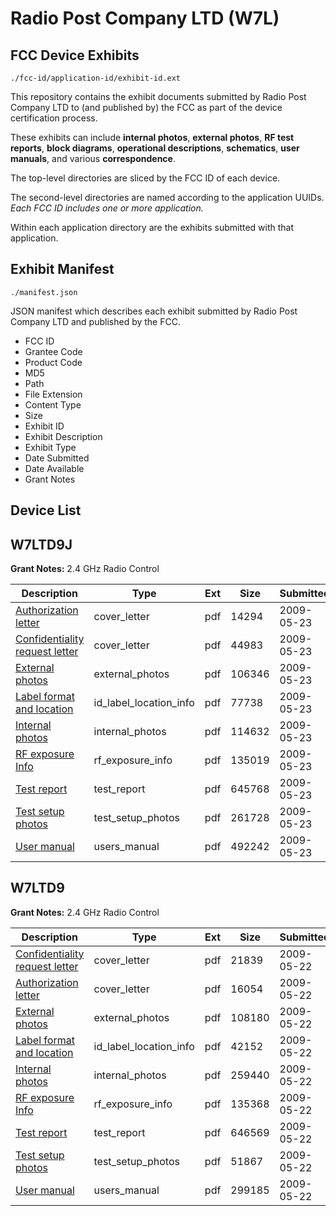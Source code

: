 # Radio Post Company LTD (W7L)
## FCC Device Exhibits

```
./fcc-id/application-id/exhibit-id.ext
```

This repository contains the exhibit documents submitted by Radio Post Company LTD to (and published by) the FCC as part of the device certification process.

These exhibits can include **internal photos**, **external photos**, **RF test reports**, **block diagrams**, **operational descriptions**, **schematics**, **user manuals**, and various **correspondence**.

The top-level directories are sliced by the FCC ID of each device.

The second-level directories are named according to the application UUIDs. *Each FCC ID includes one or more application.*

Within each application directory are the exhibits submitted with that application. 

## Exhibit Manifest

```
./manifest.json
```

JSON manifest which describes each exhibit submitted by Radio Post Company LTD and published by the FCC.

- FCC ID
- Grantee Code
- Product Code
- MD5
- Path
- File Extension
- Content Type
- Size
- Exhibit ID
- Exhibit Description
- Exhibit Type
- Date Submitted
- Date Available
- Grant Notes

## Device List
## W7LTD9J
**Grant Notes:** 2.4 GHz Radio Control

| Description | Type | Ext | Size | Submitted | Available |
| ----------- | ---- | --- | ---- | --------- | --------- |
| [Authorization letter](W7LTD9J/4ffe2d6ec976579f11c5b5249cd8c066/1114677.pdf) | cover_letter | pdf | 14294 | 2009-05-23 | 2009-05-23 |
| [Confidentiality request letter](W7LTD9J/4ffe2d6ec976579f11c5b5249cd8c066/1114678.pdf) | cover_letter | pdf | 44983 | 2009-05-23 | 2009-05-23 |
| [External photos](W7LTD9J/4ffe2d6ec976579f11c5b5249cd8c066/1114679.pdf) | external_photos | pdf | 106346 | 2009-05-23 | 2009-05-23 |
| [Label format and location](W7LTD9J/4ffe2d6ec976579f11c5b5249cd8c066/1114680.pdf) | id_label_location_info | pdf | 77738 | 2009-05-23 | 2009-05-23 |
| [Internal photos](W7LTD9J/4ffe2d6ec976579f11c5b5249cd8c066/1114681.pdf) | internal_photos | pdf | 114632 | 2009-05-23 | 2009-05-23 |
| [RF exposure Info](W7LTD9J/4ffe2d6ec976579f11c5b5249cd8c066/1114682.pdf) | rf_exposure_info | pdf | 135019 | 2009-05-23 | 2009-05-23 |
| [Test report](W7LTD9J/4ffe2d6ec976579f11c5b5249cd8c066/1114683.pdf) | test_report | pdf | 645768 | 2009-05-23 | 2009-05-23 |
| [Test setup photos](W7LTD9J/4ffe2d6ec976579f11c5b5249cd8c066/1114684.pdf) | test_setup_photos | pdf | 261728 | 2009-05-23 | 2009-05-23 |
| [User manual](W7LTD9J/4ffe2d6ec976579f11c5b5249cd8c066/1114685.pdf) | users_manual | pdf | 492242 | 2009-05-23 | 2009-05-23 |
## W7LTD9
**Grant Notes:** 2.4 GHz Radio Control

| Description | Type | Ext | Size | Submitted | Available |
| ----------- | ---- | --- | ---- | --------- | --------- |
| [Confidentiality request letter](W7LTD9/ea5eba616a94adc4cc0b5283a8c6b017/1114665.pdf) | cover_letter | pdf | 21839 | 2009-05-22 | 2009-05-23 |
| [Authorization letter](W7LTD9/ea5eba616a94adc4cc0b5283a8c6b017/1114666.pdf) | cover_letter | pdf | 16054 | 2009-05-22 | 2009-05-23 |
| [External photos](W7LTD9/ea5eba616a94adc4cc0b5283a8c6b017/1114667.pdf) | external_photos | pdf | 108180 | 2009-05-22 | 2009-05-23 |
| [Label format and location](W7LTD9/ea5eba616a94adc4cc0b5283a8c6b017/1114668.pdf) | id_label_location_info | pdf | 42152 | 2009-05-22 | 2009-05-23 |
| [Internal photos](W7LTD9/ea5eba616a94adc4cc0b5283a8c6b017/1114669.pdf) | internal_photos | pdf | 259440 | 2009-05-22 | 2009-05-23 |
| [RF exposure Info](W7LTD9/ea5eba616a94adc4cc0b5283a8c6b017/1114671.pdf) | rf_exposure_info | pdf | 135368 | 2009-05-22 | 2009-05-23 |
| [Test report](W7LTD9/ea5eba616a94adc4cc0b5283a8c6b017/1114672.pdf) | test_report | pdf | 646569 | 2009-05-22 | 2009-05-23 |
| [Test setup photos](W7LTD9/ea5eba616a94adc4cc0b5283a8c6b017/1114673.pdf) | test_setup_photos | pdf | 51867 | 2009-05-22 | 2009-05-23 |
| [User manual](W7LTD9/ea5eba616a94adc4cc0b5283a8c6b017/1114670.pdf) | users_manual | pdf | 299185 | 2009-05-22 | 2009-05-23 |

